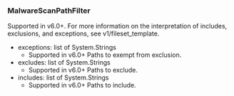 ### MalwareScanPathFilter
Supported in v6.0+. For more information on the interpretation of includes, exclusions, and exceptions, see v1/fileset_template.

- exceptions: list of System.Strings
  - Supported in v6.0+
  Paths to exempt from exclusion.
- excludes: list of System.Strings
  - Supported in v6.0+
  Paths to exclude.
- includes: list of System.Strings
  - Supported in v6.0+
  Paths to include.
